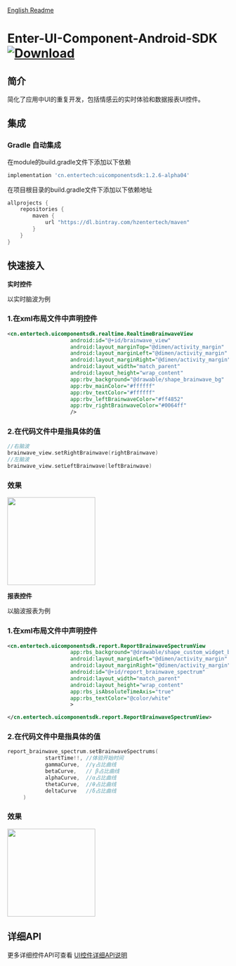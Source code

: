 [English Readme](/README_EN.md)
# Enter-UI-Component-Android-SDK [![Download](https://api.bintray.com/packages/hzentertech/maven/uicomponentsdk/images/download.svg) ](https://bintray.com/hzentertech/maven/uicomponentsdk/_latestVersion)

## 简介

简化了应用中UI的重复开发，包括情感云的实时体验和数据报表UI控件。

## 集成

### Gradle 自动集成

在module的build.gradle文件下添加以下依赖

```groovy
implementation 'cn.entertech:uicomponentsdk:1.2.6-alpha04'
```

在项目根目录的build.gradle文件下添加以下依赖地址

```groovy
allprojects {
    repositories {
        maven {
            url "https://dl.bintray.com/hzentertech/maven"
        }
    }
}
```

## 快速接入
**实时控件**

以实时脑波为例
### 1.在xml布局文件中声明控件

```xml
<cn.entertech.uicomponentsdk.realtime.RealtimeBrainwaveView
                    android:id="@+id/brainwave_view"
                    android:layout_marginTop="@dimen/activity_margin"
                    android:layout_marginLeft="@dimen/activity_margin"
                    android:layout_marginRight="@dimen/activity_margin"
                    android:layout_width="match_parent"
                    android:layout_height="wrap_content"
                    app:rbv_background="@drawable/shape_brainwave_bg"
                    app:rbv_mainColor="#ffffff"
                    app:rbv_textColor="#ffffff"
                    app:rbv_leftBrainwaveColor="#ff4852"
                    app:rbv_rightBrainwaveColor="#0064ff"
                    />
```

### 2.在代码文件中是指具体的值

```kotlin
//右脑波
brainwave_view.setRightBrainwave(rightBrainwave)
//左脑波
brainwave_view.setLeftBrainwave(leftBrainwave)
```

### 效果
<img src="https://github.com/Entertech/Enter-UIComponent-Android-SDK/blob/master/image/%E6%95%88%E6%9E%9C2.png" width="200"/>

**报表控件**

以脑波报表为例
### 1.在xml布局文件中声明控件

```xml
<cn.entertech.uicomponentsdk.report.ReportBrainwaveSpectrumView
                    app:rbs_background="@drawable/shape_custom_widget_bg"
                    android:layout_marginLeft="@dimen/activity_margin"
                    android:layout_marginRight="@dimen/activity_margin"
                    android:id="@+id/report_brainwave_spectrum"
                    android:layout_width="match_parent"
                    android:layout_height="wrap_content"
                    app:rbs_isAbsoluteTimeAxis="true"
                    app:rbs_textColor="@color/white"
                    >

</cn.entertech.uicomponentsdk.report.ReportBrainwaveSpectrumView>

```

### 2.在代码文件中是指具体的值

```kotlin
report_brainwave_spectrum.setBrainwaveSpectrums(
            startTime!!, //体验开始时间
            gammaCurve,  //γ占比曲线
            betaCurve,   // β占比曲线
            alphaCurve,  //α占比曲线
            thetaCurve,  //θ占比曲线
            deltaCurve   //δ占比曲线
     )

```

### 效果
<img src="https://github.com/Entertech/Enter-UIComponent-Android-SDK/blob/master/image/%E6%95%88%E6%9E%9C1.png" width="200"/>

## 详细API
更多详细控件API可查看 [UI控件详细API说明](https://github.com/Entertech/Enter-UIComponent-Android-SDK/blob/master/Entertech%20UI%E6%8E%A7%E4%BB%B6%E8%AF%A6%E7%BB%86API%E8%AF%B4%E6%98%8E.md)

